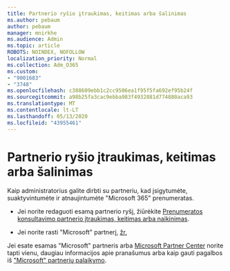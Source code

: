 ```yaml
---
title: Partnerio ryšio įtraukimas, keitimas arba šalinimas
ms.author: pebaum
author: pebaum
manager: mnirkhe
ms.audience: Admin
ms.topic: article
ROBOTS: NOINDEX, NOFOLLOW
localization_priority: Normal
ms.collection: Adm_O365
ms.custom:
- "9001683"
- "3748"
ms.openlocfilehash: c388609ebb1c2cc9506ea1f95f5fa692ef95b24f
ms.sourcegitcommit: a98b25fa3cac9ebba983f4932881d774880aca93
ms.translationtype: MT
ms.contentlocale: lt-LT
ms.lasthandoff: 05/13/2020
ms.locfileid: "43955461"
---
```

# <a name="add-change-or-remove-a-partner-relationship"></a>Partnerio ryšio įtraukimas, keitimas arba šalinimas

Kaip administratorius galite dirbti su partneriu, kad įsigytumėte, suaktyvintumėte ir atnaujintumėte "Microsoft 365" prenumeratas. 

- Jei norite redaguoti esamą partnerio ryšį, žiūrėkite [Prenumeratos konsultavimo partnerio įtraukimas, keitimas arba naikinimas](https://docs.microsoft.com/microsoft-365/admin/misc/add-partner?view=o365-worldwide).

- Jei norite rasti "Microsoft" partnerį, [žr.](https://docs.microsoft.com/microsoft-365/admin/manage/find-your-partner-or-reseller?view=o365-worldwide)

Jei esate esamas "Microsoft" partneris arba [Microsoft Partner Center](https://support.microsoft.com/help/4499930/partner-center-overview) norite tapti vienu, daugiau informacijos apie pranašumus arba kaip gauti pagalbos iš ["Microsoft" partnerių palaikymo](https://aka.ms/partnersupport).
